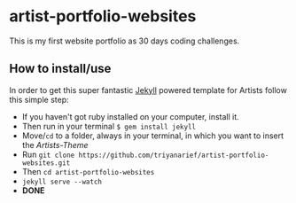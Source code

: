 # artist-portfolio-websites
This is my first website portfolio as 30 days coding challenges.


## How to install/use

In order to get this super fantastic [Jekyll](http://jekyllrb.com) powered template for Artists follow this simple step:

* If you haven't got ruby installed on your computer, install it.
* Then run in your terminal `$ gem install jekyll`
* Move/`cd` to a folder, always in your terminal, in which you want to insert the *Artists-Theme*
* Run `git clone https://github.com/triyanarief/artist-portfolio-websites.git`
* Then `cd artist-portfolio-websites`
* `jekyll serve --watch`
* **DONE**
